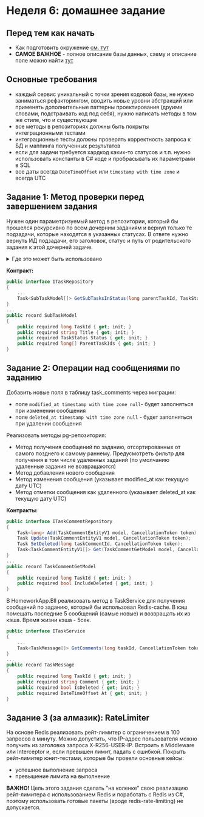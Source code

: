 # Неделя 6: домашнее задание

## Перед тем как начать
- Как подготовить окружение [см. тут](./docs/01-prepare-environment.md)
- **САМОЕ ВАЖНОЕ** - полное описание базы данных, схему и описание поле можно найти [тут](./docs/03-db-description.md)

## Основные требования
- каждый сервис уникальный с точки зрения кодовой базы, не нужно заниматься рефакторингом, вводить новые уровни абстракций или применять дополнительные паттерны проектирования (друими словами, подстраивать код под себя), нужно написать методы в том же стиле, что и существующие
- все методы в репозиториях должны быть покрыты интеграционными тестами
- интеграционные тесты должны проверять корректность запроса к БД и маппинга полученных результатов
- если для задачи требуется хардкод каких-то статусов и т.п. нужно использовать константы в C# коде и пробрасывать их параметрами в SQL
- все даты всегда `DateTimeOffset` или `timestamp with time zone` и всегда UTC

## Задание 1: Метод проверки перед завершением задания
Нужен один параметризуемый метод в репозитории, который бы прошелся рекурсивно по всем дочерним заданиям и вернул  только те подзадачи, которые находятся в указанных статусах. В ответе нужно вернуть ИД подзадачи, его заголовок, статус и путь от родительского задания к этой дочерней задаче. 

<details>
  <summary>Где это может быть использовано</summary>

Задачи могут иметь дочерние задачи (подзадачи). Для того, чтобы завершить основное задание (перевести в статус Done), нужно, чтобы все дочерние задания были завершены (Done) или отменены (Canceled). Для того, чтобы отменить основное задание (перевести в Canceled) нужно, чтобы все дочерние задания были отменены (Canceled).
</details>

**Контракт:**
```csharp
public interface ITaskRepository
{
    ...
    Task<SubTaskModel[]> GetSubTasksInStatus(long parentTaskId, TaskStatus[] statuses, CancellationToken token);
}
...
public record SubTaskModel
{
    public required long TaskId { get; init; }
    public required string Title { get; init; }
    public required TaskStatus Status { get; init; }
    public required long[] ParentTaskIds { get; init; }
}
```

## Задание 2: Операции над сообщениями по заданию
Добавить новые поля в таблицу task_comments через миграции:
- поле `modified_at timestamp with time zone null`-  будет заполняться при изменении сообщения
- поле `deleted_at timestamp with time zone null` - будет заполняться при удалении сообщения

Реализовать методы pg-репозитория:

- Метод получения сообщений по заданию, отсортированных от самого позднего к самому раннему. Предусмотреть фильтр для получения в том числе удаленных заданий (по умолчанию удаленные задания не возвращаются)
- Метод добавления нового сообщения
- Метод изменения сообщения (указывает modified_at как текущую дату UTC)
- Метод отметки сообщения как удаленного (указывает deleted_at как текущую дату UTC)

**Контракты:**
```csharp
public interface ITaskCommentRepository
{
    Task<long> Add(TaskCommentEntityV1 model, CancellationToken token);
    Task Update(TaskCommentEntityV1 model, CancellationToken token);
    Task SetDeleted(long taskCommentId, CancellationToken token);
    Task<TaskCommentEntityV1[]> Get(TaskCommentGetModel model, CancellationToken token);
}
...
public record TaskCommentGetModel
{
    public required long TaskId { get; init; }
    public required bool IncludeDeleted { get; init; }
}
```

В HomeworkApp.Bll реализовать метод в TaskService для получения сообщений по заданию, который бы использовал Redis-cache. В кэш помещать последние 5 сообщений (самые новые) и возвращать их из кэша. Время жизни кэша - 5сек.

```csharp
public interface ITaskService
{
    ...
    Task<TaskMessage[]> GetComments(long taskId, CancellationToken token);
}
...
public record TaskMessage
{
    public required long TaskId { get; init; }
    public required string Comment { get; init; }
    public required bool IsDeleted { get; init; }
    public required DateTimeOffset At { get; init; }
}
```


## Задание 3 (за алмазик): RateLimiter
На основе Redis реализовать рейт-лимитер с ограничением в 100 запросов в минуту. Можно допустить, что IP-адрес пользователя можно получить из заголовка запроса X-R256-USER-IP.
Встроить в Middleware или Interceptor и, если превышен лимит, падать с ошибкой.
Покрыть рейт-лимитер юнит-тестами, которые бы провели основные кейсы:
- успешное выполнение запроса
- превышение лимита на выполнение

**ВАЖНО!** Цель этого задания сделать "на коленке" свою реализацию рейт-лимитера с использованием Redis и поработать с Redis из C#, поэтому использовать готовые пакеты (вроде redis-rate-limiting) не допускается.
